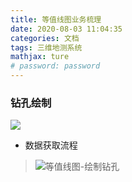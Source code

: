 ```yaml
---
title: 等值线图业务梳理
date: 2020-08-03 11:04:35
categories: 文档
tags: 三维地测系统
mathjax: ture
# password: password
---
```


### 钻孔绘制
![](15964225922589.jpg)

* 数据获取流程
> ![等值线图-绘制钻孔](%E7%AD%89%E5%80%BC%E7%BA%BF%E5%9B%BE-%E7%BB%98%E5%88%B6%E9%92%BB%E5%AD%94.jpg)
